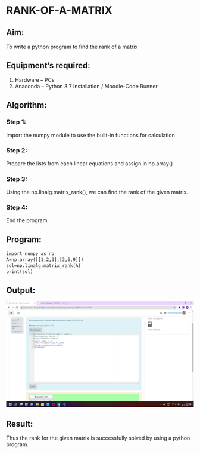 # RANK-OF-A-MATRIX
## Aim:
To write a python program to find the rank of a matrix
## Equipment’s required:
1. 	Hardware – PCs
2. 	Anaconda – Python 3.7 Installation / Moodle-Code Runner
## Algorithm:
### Step 1:
Import the numpy module to use the built-in functions for calculation
### Step 2:
Prepare the lists from each linear equations and assign in np.array() 
### Step 3:
Using the np.linalg.matrix_rank(), we can find the rank of the given matrix.
### Step 4:
End the program 
## Program:
~~~
import numpy as np
A=np.array([[1,2,3],[3,6,9]])
sol=np.linalg.matrix_rank(A)
print(sol)
~~~
## Output:
![output](.//M2.png)
## Result:
Thus the rank for the given matrix is successfully solved by  using a python program.

